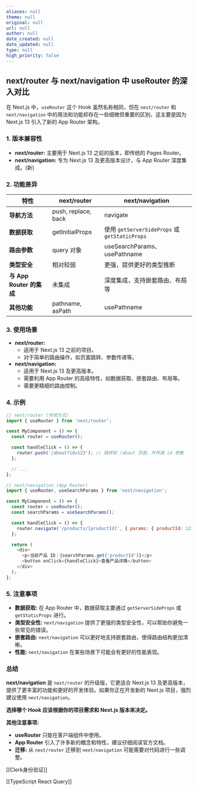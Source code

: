 ```yaml
---
aliases: null
theme: null
original: null
url: null
author: null
date_created: null
date_updated: null
type: null
high_priority: false
---
```


## next/router 与 next/navigation 中 useRouter 的深入对比

在 Next.js 中，`useRouter` 这个 Hook 虽然名称相同，但在 `next/router` 和 `next/navigation` 中的用法和功能却存在一些细微但重要的区别，这主要是因为 Next.js 13 引入了新的 App Router 架构。

### 1. 版本兼容性

- **next/router:** 主要用于 Next.js 13 之前的版本，即传统的 Pages Router。
- **next/navigation:** 专为 Next.js 13 及更高版本设计，与 App Router 深度集成。(新)

### 2. 功能差异

| 特性                   | next/router         | next/navigation                            |
| -------------------- | ------------------- | ------------------------------------------ |
| **导航方法**             | push, replace, back | navigate                                   |
| **数据获取**             | getInitialProps     | 使用 `getServerSideProps` 或 `getStaticProps` |
| **路由参数**             | query 对象            | useSearchParams、usePathname                |
| **类型安全**             | 相对较弱                | 更强，提供更好的类型推断                               |
| **与 App Router 的集成** | 未集成                 | 深度集成，支持嵌套路由、布局等                            |
| **其他功能**             | pathname, asPath    | usePathname                                |

### 3. 使用场景

- **next/router:**
  - 适用于 Next.js 13 之前的项目。
  - 对于简单的路由操作，如页面跳转、参数传递等。
- **next/navigation:**
  - 适用于 Next.js 13 及更高版本。
  - 需要利用 App Router 的高级特性，如数据获取、嵌套路由、布局等。
  - 需要更精细的路由控制。

### 4. 示例

```js
// next/router (传统方式)
import { useRouter } from 'next/router';

const MyComponent = () => {
  const router = useRouter();

  const handleClick = () => {
    router.push('/about?id=123'); // 跳转到 /about 页面，并传递 id 参数
  };

  // ...
};

// next/navigation (App Router)
import { useRouter, useSearchParams } from 'next/navigation';

const MyComponent = () => {
  const router = useRouter();
  const searchParams = useSearchParams();

  const handleClick = () => {
    router.navigate('/products/[productId]', { params: { productId: 123 } }); // 嵌套路由，动态路由
  };

  return (
    <div>
      <p>当前产品 ID：{searchParams.get('productId')}</p>
      <button onClick={handleClick}>查看产品详情</button>
    </div>
  );
};
```

### 5. 注意事项

- **数据获取:** 在 App Router 中，数据获取主要通过 `getServerSideProps` 或 `getStaticProps` 进行。
- **类型安全性:** `next/navigation` 提供了更强的类型安全性，可以帮助你避免一些常见的错误。
- **嵌套路由:** `next/navigation` 可以更好地支持嵌套路由，使得路由结构更加清晰。
- **性能:** `next/navigation` 在某些场景下可能会有更好的性能表现。

### 总结

**next/navigation** 是 `next/router` 的升级版，它更适合 Next.js 13 及更高版本，提供了更丰富的功能和更好的开发体验。如果你正在开发新的 Next.js 项目，强烈建议使用 `next/navigation`。

**选择哪个 Hook 应该根据你的项目需求和 Next.js 版本来决定。**

**其他注意事项:**

- **useRouter** 只能在客户端组件中使用。
- **App Router** 引入了许多新的概念和特性，建议仔细阅读官方文档。
- **迁移:** 从 `next/router` 迁移到 `next/navigation` 可能需要对代码进行一些调整。



[[Clerk身份验证]]

[[TypeScript React Query]]
